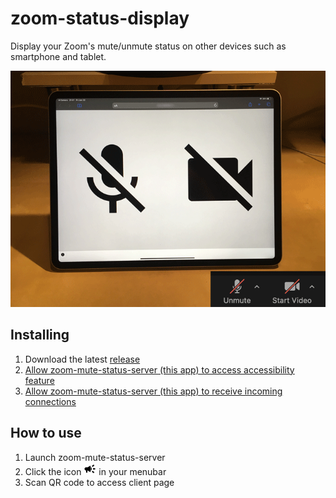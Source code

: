 # zoom-status-display

Display your Zoom's mute/unmute status on other devices such as smartphone and tablet.

![zoom-status-display](imgs/zoom-status-display-demo.gif)

## Installing

1. Download the latest [release](https://github.com/FlechaMaker/zoom-status-display/releases)
2. [Allow zoom-mute-status-server (this app) to access accessibility feature](https://support.apple.com/guide/mac-help/allow-accessibility-apps-to-access-your-mac-mh43185/11.0/mac/11.0)
3. [Allow zoom-mute-status-server (this app) to receive incoming connections](https://support.apple.com/HT201642)

## How to use

1. Launch zoom-mute-status-server
2. Click the icon ![Icon](src/IconTemplate.png) in your menubar
3. Scan QR code to access client page
